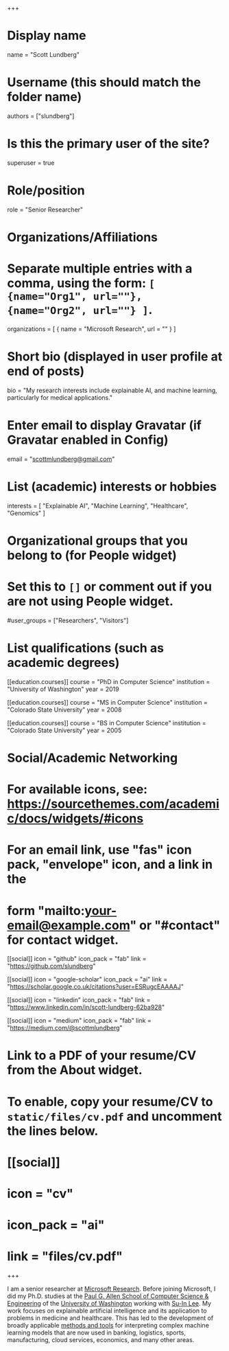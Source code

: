 +++
# Display name
name = "Scott Lundberg"

# Username (this should match the folder name)
authors = ["slundberg"]

# Is this the primary user of the site?
superuser = true

# Role/position
role = "Senior Researcher"

# Organizations/Affiliations
#   Separate multiple entries with a comma, using the form: `[ {name="Org1", url=""}, {name="Org2", url=""} ]`.
organizations = [ { name = "Microsoft Research", url = "" } ]

# Short bio (displayed in user profile at end of posts)
bio = "My research interests include explainable AI, and machine learning, particularly for medical applications."

# Enter email to display Gravatar (if Gravatar enabled in Config)
email = "scottmlundberg@gmail.com"

# List (academic) interests or hobbies
interests = [
  "Explainable AI",
  "Machine Learning",
  "Healthcare",
  "Genomics"
]

# Organizational groups that you belong to (for People widget)
#   Set this to `[]` or comment out if you are not using People widget.
#user_groups = ["Researchers", "Visitors"]

# List qualifications (such as academic degrees)
[[education.courses]]
  course = "PhD in Computer Science"
  institution = "University of Washington"
  year = 2019

[[education.courses]]
  course = "MS in Computer Science"
  institution = "Colorado State University"
  year = 2008

[[education.courses]]
  course = "BS in Computer Science"
  institution = "Colorado State University"
  year = 2005

# Social/Academic Networking
# For available icons, see: https://sourcethemes.com/academic/docs/widgets/#icons
#   For an email link, use "fas" icon pack, "envelope" icon, and a link in the
#   form "mailto:your-email@example.com" or "#contact" for contact widget.

[[social]]
  icon = "github"
  icon_pack = "fab"
  link = "https://github.com/slundberg"

[[social]]
  icon = "google-scholar"
  icon_pack = "ai"
  link = "https://scholar.google.co.uk/citations?user=ESRugcEAAAAJ"

[[social]]
  icon = "linkedin"
  icon_pack = "fab"
  link = "https://www.linkedin.com/in/scott-lundberg-62ba928"

[[social]]
  icon = "medium"
  icon_pack = "fab"
  link = "https://medium.com/@scottmlundberg"


# Link to a PDF of your resume/CV from the About widget.
# To enable, copy your resume/CV to `static/files/cv.pdf` and uncomment the lines below.
# [[social]]
#   icon = "cv"
#   icon_pack = "ai"
#   link = "files/cv.pdf"

+++

I am a senior researcher at [Microsoft Research](https://www.microsoft.com/research). Before joining Microsoft, I did my Ph.D. studies at the [Paul G. Allen School of Computer Science & Engineering](https://cs.washington.edu) of the [University of Washington](https://www.washington.edu) working with [Su-In Lee](https://suinlee.cs.washington.edu). My work focuses on explainable artificial intelligence and its application to problems in medicine and healthcare. This has led to the development of broadly applicable [methods and tools](https://github.com/slundberg/shap) for interpreting complex machine learning models that are now used in banking, logistics, sports, manufacturing, cloud services, economics, and many other areas.

